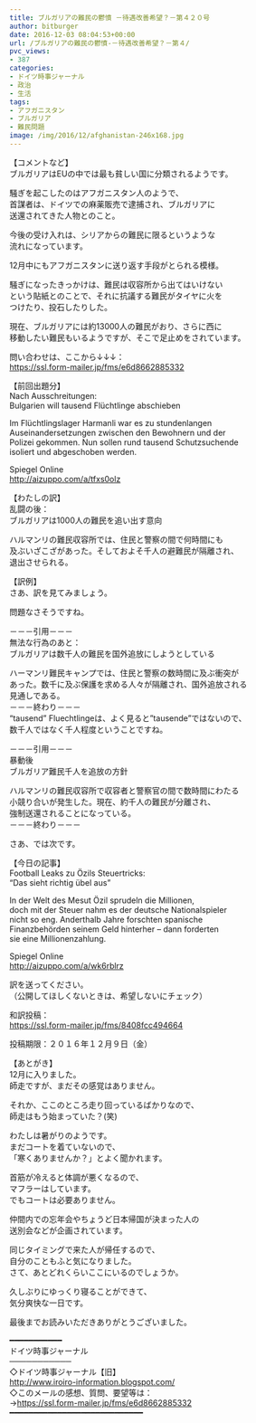 ```yaml
---
title: ブルガリアの難民の鬱憤 －待遇改善希望？－第４２０号
author: bitburger
date: 2016-12-03 08:04:53+00:00
url: /ブルガリアの難民の鬱憤-－待遇改善希望？－第４/
pvc_views:
- 387
categories:
- ドイツ時事ジャーナル
- 政治
- 生活
tags:
- アフガニスタン
- ブルガリア
- 難民問題
image: /img/2016/12/afghanistan-246x168.jpg
---
```

【コメントなど】  
ブルガリアはEUの中では最も貧しい国に分類されるようです。  
  
騒ぎを起こしたのはアフガニスタン人のようで、  
首謀者は、ドイツでの麻薬販売で逮捕され、ブルガリアに  
送還されてきた人物とのこと。  
  
今後の受け入れは、シリアからの難民に限るというような  
流れになっています。  
  
12月中にもアフガニスタンに送り返す手段がとられる模様。  
  
騒ぎになったきっかけは、難民は収容所から出てはいけない  
という貼紙とのことで、それに抗議する難民がタイヤに火を  
つけたり、投石したりした。  
  
現在、ブルガリアには約13000人の難民がおり、さらに西に  
移動したい難民もいるようですが、そこで足止めをされています。  
  
  
問い合わせは、ここから↓↓↓：  
<https://ssl.form-mailer.jp/fms/e6d8662885332>  
  
  
【前回出題分】  
Nach Ausschreitungen:  
Bulgarien will tausend Flüchtlinge abschieben  
  
Im Flüchtlingslager Harmanli war es zu stundenlangen  
Auseinandersetzungen zwischen den Bewohnern und der  
Polizei gekommen. Nun sollen rund tausend Schutzsuchende  
isoliert und abgeschoben werden.  
  
Spiegel Online  
<http://aizuppo.com/a/tfxs0olz>  
  
  
【わたしの訳】  
乱闘の後：  
ブルガリアは1000人の難民を追い出す意向  
  
ハルマンリの難民収容所では、住民と警察の間で何時間にも  
及ぶいざこざがあった。そしておよそ千人の避難民が隔離され、  
退出させられる。  
  
  
【訳例】  
さあ、訳を見てみましょう。  
  
問題なさそうですね。  
  
－－－引用－－－  
無法な行為のあと：  
ブルガリアは数千人の難民を国外追放にしようとしている  
  
ハーマンリ難民キャンプでは、住民と警察の数時間に及ぶ衝突が  
あった。数千に及ぶ保護を求める人々が隔離され、国外追放される  
見通しである。  
－－－終わり－－－  
&#8220;tausend&#8221; Fluechtlingeは、よく見ると&#8221;tausende&#8221;ではないので、  
数千人ではなく千人程度ということですね。  
  
－－－引用－－－  
暴動後  
ブルガリア難民千人を追放の方針  
  
ハルマンリの難民収容所で収容者と警察官の間で数時間にわたる  
小競り合いが発生した。現在、約千人の難民が分離され、  
強制送還されることになっている。  
－－－終わり－－－  
  
  
さあ、では次です。  
  
  
【今日の記事】  
Football Leaks zu Özils Steuertricks:  
&#8220;Das sieht richtig übel aus&#8221;  
  
In der Welt des Mesut Özil sprudeln die Millionen,  
doch mit der Steuer nahm es der deutsche Nationalspieler  
nicht so eng. Anderthalb Jahre forschten spanische  
Finanzbehörden seinem Geld hinterher &#8211; dann forderten  
sie eine Millionenzahlung.  
  
Spiegel Online  
<http://aizuppo.com/a/wk6rblrz>  
  
訳を送ってください。  
（公開してほしくないときは、希望しないにチェック）  
  
和訳投稿：  
 <https://ssl.form-mailer.jp/fms/8408fcc494664>  
  
投稿期限：２０１６年１２月９日（金）  
  
  
【あとがき】  
12月に入りました。  
師走ですが、まだその感覚はありません。  
  
それか、ここのところ走り回っているばかりなので、  
師走はもう始まっていた？(笑)  
  
わたしは暑がりのようです。  
まだコートを着ていないので、  
「寒くありませんか？」とよく聞かれます。  
  
首筋が冷えると体調が悪くなるので、  
マフラーはしています。  
でもコートは必要ありません。  
  
仲間内での忘年会やちょうど日本帰国が決まった人の  
送別会などが企画されています。  
  
同じタイミングで来た人が帰任するので、  
自分のこともふと気になりました。  
さて、あとどれくらいここにいるのでしょうか。  
  
久しぶりにゆっくり寝ることができて、  
気分爽快な一日です。  
  
  
最後までお読みいただきありがとうございました。  
  
  
━━━━━━━━━━━  
ドイツ時事ジャーナル  
───────────  
◇ドイツ時事ジャーナル【旧】  
<http://www.iroiro-information.blogspot.com/>  
◇このメールの感想、質問、要望等は：  
-><https://ssl.form-mailer.jp/fms/e6d8662885332>  
━━━━━━━━━━━━━━━━━━━━━━━━━━━━